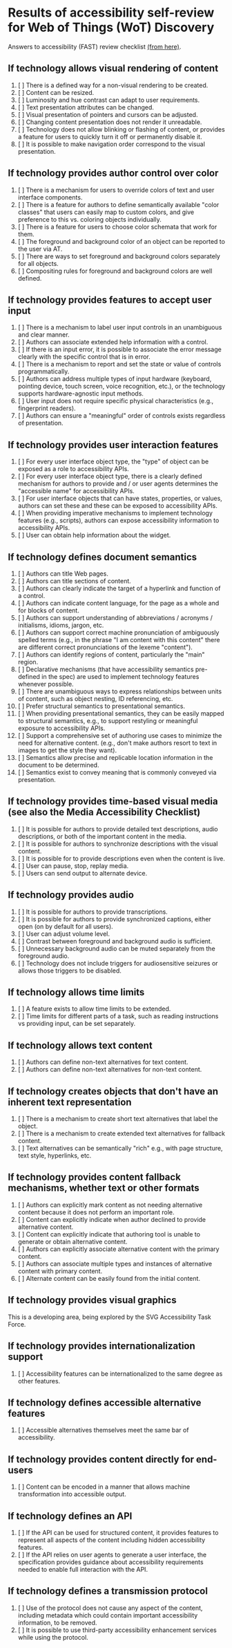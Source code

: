 # Results of accessibility self-review for Web of Things (WoT) Discovery

Answers to accessibility (FAST) review checklist [(from here)](https://w3c.github.io/apa/fast/checklist.html).

## If technology allows visual rendering of content
1. [ ] There is a defined way for a non-visual rendering to be created.	
2. [ ] Content can be resized.	
3. [ ] Luminosity and hue contrast can adapt to user requirements.	
4. [ ] Text presentation attributes can be changed.
5. [ ] Visual presentation of pointers and cursors can be adjusted.
6. [ ] Changing content presentation does not render it unreadable.
7. [ ] Technology does not allow blinking or flashing of content, or provides a feature for users to quickly turn it off or permanently disable it.
8. [ ] It is possible to make navigation order correspond to the visual presentation.

## If technology provides author control over color
1. [ ] There is a mechanism for users to override colors of text and user interface components.	
2. [ ] There is a feature for authors to define semantically available "color classes" that users can easily map to custom colors, and give preference to this vs. coloring objects individually.
3. [ ] There is a feature for users to choose color schemata that work for them.	
4. [ ] The foreground and background color of an object can be reported to the user via AT.	
5. [ ] There are ways to set foreground and background colors separately for all objects.	
6. [ ] Compositing rules for foreground and background colors are well defined.	

## If technology provides features to accept user input 
1. [ ] There is a mechanism to label user input controls in an unambiguous and clear manner.
2. [ ] Authors can associate extended help information with a control.
3. [ ] If there is an input error, it is possible to associate the error message clearly with the specific control that is in error.
4. [ ] There is a mechanism to report and set the state or value of controls programmatically.
5. [ ] Authors can address multiple types of input hardware (keyboard, pointing device, touch screen, voice recognition, etc.), or the technology supports hardware-agnostic input methods.
6. [ ] User input does not require specific physical characteristics (e.g., fingerprint readers).
7. [ ] Authors can ensure a "meaningful" order of controls exists regardless of presentation.	

## If technology provides user interaction features
1. [ ] For every user interface object type, the "type" of object can be exposed as a role to accessibility APIs.
2. [ ] For every user interface object type, there is a clearly defined mechanism for authors to provide and / or user agents determines the "accessible name" for accessibility APIs.	
3. [ ] For user interface objects that can have states, properties, or values, authors can set these and these can be exposed to accessibility APIs.	
4. [ ] When providing imperative mechanisms to implement technology features (e.g., scripts), authors can expose accessibility information to accessibility APIs.
5. [ ] User can obtain help information about the widget.

## If technology defines document semantics
1. [ ] Authors can title Web pages.	
2. [ ] Authors can title sections of content.	
3. [ ] Authors can clearly indicate the target of a hyperlink and function of a control.
4. [ ] Authors can indicate content language, for the page as a whole and for blocks of content.	
5. [ ] Authors can support understanding of abbreviations / acronyms / initialisms, idioms, jargon, etc.
6. [ ] Authors can support correct machine pronunciation of ambiguously spelled terms (e.g., in the phrase "I am content with this content" there are different correct pronunciations of the lexeme "content").
7. [ ] Authors can identify regions of content, particularly the "main" region.	
8. [ ] Declarative mechanisms (that have accessibility semantics pre-defined in the spec) are used to implement technology features whenever possible.
9. [ ] There are unambiguous ways to express relationships between units of content, such as object nesting, ID referencing, etc.
10. [ ] Prefer structural semantics to presentational semantics.
11. [ ] When providing presentational semantics, they can be easily mapped to structural semantics, e.g., to support restyling or meaningful exposure to accessibility APIs.
12. [ ] Support a comprehensive set of authoring use cases to minimize the need for alternative content. (e.g., don't make authors resort to text in images to get the style they want).
13. [ ] Semantics allow precise and replicable location information in the document to be determined.
14. [ ] Semantics exist to convey meaning that is commonly conveyed via presentation.	

## If technology provides time-based visual media (see also the Media Accessibility Checklist)
1. [ ] It is possible for authors to provide detailed text descriptions, audio descriptions, or both of the important content in the media.
2. [ ] It is possible for authors to synchronize descriptions with the visual content.
3. [ ] It is possible for to provide descriptions even when the content is live.	
4. [ ] User can pause, stop, replay media.
5. [ ] Users can send output to alternate device.

## If technology provides audio
1. [ ] It is possible for authors to provide transcriptions.	
2. [ ] It is possible for authors to provide synchronized captions, either open (on by default for all users).
3. [ ] User can adjust volume level.	
4. [ ] Contrast between foreground and background audio is sufficient.
5. [ ] Unnecessary background audio can be muted separately from the foreground audio.
6. [ ] Technology does not include triggers for audiosensitive seizures or allows those triggers to be disabled.

## If technology allows time limits
1. [ ] A feature exists to allow time limits to be extended.
2. [ ] Time limits for different parts of a task, such as reading instructions vs providing input, can be set separately.

## If technology allows text content
1. [ ] Authors can define non-text alternatives for text content.
2. [ ] Authors can define non-text alternatives for non-text content.	

## If technology creates objects that don't have an inherent text representation
1. [ ] There is a mechanism to create short text alternatives that label the object.
2. [ ] There is a mechanism to create extended text alternatives for fallback content.
3. [ ] Text alternatives can be semantically "rich" e.g., with page structure, text style, hyperlinks, etc.

## If technology provides content fallback mechanisms, whether text or other formats
1. [ ] Authors can explicitly mark content as not needing alternative content because it does not perform an important role.	
2. [ ] Content can explicitly indicate when author declined to provide alternative content.	
3. [ ] Content can explicitly indicate that authoring tool is unable to generate or obtain alternative content.	
4. [ ] Authors can explicitly associate alternative content with the primary content.	
5. [ ] Authors can associate multiple types and instances of alternative content with primary content.
6. [ ] Alternate content can be easily found from the initial content.	

## If technology provides visual graphics
This is a developing area, being explored by the SVG Accessibility Task Force.	

## If technology provides internationalization support
1. [ ] Accessibility features can be internationalized to the same degree as other features.

## If technology defines accessible alternative features
1. [ ] Accessible alternatives themselves meet the same bar of accessibility.

## If technology provides content directly for end-users
1. [ ] Content can be encoded in a manner that allows machine transformation into accessible output.

## If technology defines an API
1. [ ] If the API can be used for structured content, it provides features to represent all aspects of the content including hidden accessibility features.
2. [ ] If the API relies on user agents to generate a user interface, the specification provides guidance about accessibility requirements needed to enable full interaction with the API.

## If technology defines a transmission protocol
1. [ ] Use of the protocol does not cause any aspect of the content, including metadata which could contain important accessibility information, to be removed.	
2. [ ] It is possible to use third-party accessibility enhancement services while using the protocol.	
